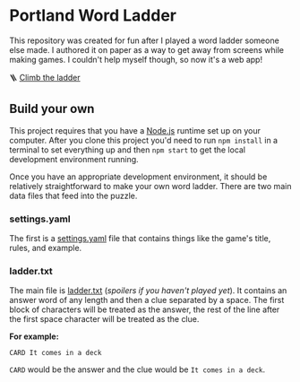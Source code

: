 # Portland Word Ladder

This repository was created for fun after I played a word ladder someone else made. I authored it on paper as a way to get away from screens while making games. I couldn't help myself though, so now it's a web app!

🪜 [Climb the ladder](https://pdx-word-ladder.netlify.app/)

## Build your own

This project requires that you have a [Node.js](https://nodejs.org/en/) runtime set up on your computer. After you clone this project you'd need to run `npm install` in a terminal to set everything up and then `npm start` to get the local development environment running.

Once you have an appropriate development environment, it should be relatively straightforward to make your own word ladder. There are two main data files that feed into the puzzle.

### settings.yaml

The first is a [settings.yaml](data/settings.yaml) file that contains things like the game's title, rules, and example.

### ladder.txt

The main file is [ladder.txt](data/ladder.txt) (_spoilers if you haven't played yet_). It contains an answer word of any length and then a clue separated by a space. The first block of characters will be treated as the answer, the rest of the line after the first space character will be treated as the clue.

**For example:**

```
CARD It comes in a deck
```

`CARD` would be the answer and the clue would be `It comes in a deck`.
